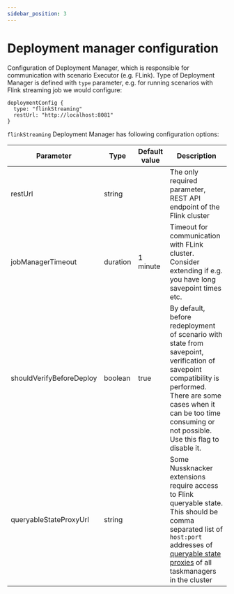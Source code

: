 ```yaml
---
sidebar_position: 3
---
```

# Deployment manager configuration

Configuration of Deployment Manager, which is responsible for communication with scenario Executor (e.g. FLink). 
Type of Deployment Manager is defined with `type` parameter, e.g. for running scenarios with Flink streaming job we would configure: 
```
deploymentConfig {     
  type: "flinkStreaming"
  restUrl: "http://localhost:8081"
}
```

`flinkStreaming` Deployment Manager has following configuration options:

| Parameter | Type | Default value | Description  |
| --------- | ---- | ------------- | ------------ |
| restUrl   | string |             | The only required parameter, REST API endpoint of the Flink cluster |       
| jobManagerTimeout | duration | 1 minute | Timeout for communication with FLink cluster. Consider extending if e.g. you have long savepoint times etc. |
| shouldVerifyBeforeDeploy | boolean | true | By default, before redeployment of scenario with state from savepoint, verification of savepoint compatibility is performed. There are some cases when it can be too time consuming or not possible. Use this flag to disable it. | 
| queryableStateProxyUrl | string | | Some Nussknacker extensions require access to Flink queryable state. This should be comma separated list of `host:port` addresses of [queryable state proxies](https://ci.apache.org/projects/flink/flink-docs-stable/docs/dev/datastream/fault-tolerance/queryable_state/#proxy) of all taskmanagers in the cluster |                                                                                           


